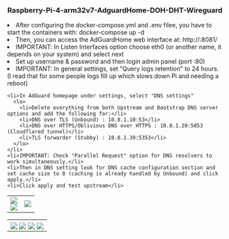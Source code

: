 <h3 align="center">Raspberry-Pi-4-arm32v7-AdguardHome-DOH-DHT-Wireguard</h3>

<p align="center">
  <lu>
    <li>After configuring the docker-compose.yml and .env filee, you have to start the containers with: docker-compose up -d</li>
    <li>Then, you can access the AdGuardHome web interface at: http://<AdGuardHome_Server_IP>:8081/</li>
    <li>IMPORTANT: In Listen Interfaces option choose eth0 (or another name, it depends on your system) and select next</li>
    <li>Set up username & password and then login admin panel (port :80)</li>
    <li>IMPORTANT: In general settings, set "Query logs retention" to 24 hours. 
      (I read that for some people logs fill up which slows down Pi and needing a reboot)
    </li>
    
    <li>In AdGuard homepage under settings, select "DNS settings"
      <lo>
        <li>Delete everything from both Upstream and Bootstrap DNS server options and add the following for:</li>
        <li>DNS over TLS (Unbound) : 10.8.1.10:53</li>
        <li>DNS over HTTPS/Oblivious DNS over HTTPS : 10.8.1.20:5053 (Cloudflared tunnel)</li>
        <li>TLS forwarder (Stubby) : 10.8.1.30:5353</li>
      </lo>
    </li>
    <li>IMPORTANT: Check "Parallel Request" option for DNS resolvers to work simultaneously.</li>
    <li>Then in DNS setting look for DNS cache configuration section and set cache size to 0 (caching is already handled by Unbound) and click apply.</li>
    <li>Click apply and test upstream</li>
  </lu>
</p>

<p align="center">
  <table>
    <tr>
      <td width="50%;">
          <img style="display: block;" align="center" src="https://user-images.githubusercontent.com/50296997/175570800-38980dd5-7ef9-4755-9a9f-a2f146ec69f5.png">
          <img style="display: block;" align="center" src="https://user-images.githubusercontent.com/50296997/175570912-0f8ecbc6-2b73-41f9-b1db-13cf29c1df81.png">
      </td>
      <td width="500%;">
          <img style="display: block;" align="center" src="https://user-images.githubusercontent.com/50296997/175571556-ad189bd3-cf44-439a-8ca9-08132bc296fc.png">
      </td>
    </tr>
  </table>
  <table>
    <tr>
      <td width="100%;">
          <img align="center" src="https://user-images.githubusercontent.com/50296997/175570157-668c29b5-c5b2-4cc5-817f-2e1988002f4b.png">
          <img align="center" src="https://user-images.githubusercontent.com/50296997/175570237-a0ef34e6-5da1-46e5-9f0d-2b0b59107f3d.png">
          <img align="center" src="https://user-images.githubusercontent.com/50296997/175570289-6f9ada4d-2a93-4b20-bcdd-c387fd7a1367.png">
          <img align="center" src="https://user-images.githubusercontent.com/50296997/175573061-8d4641e1-f920-45e5-91a5-e57dec1b6885.png">
      </td>
    </tr>
  </table>
</p>

